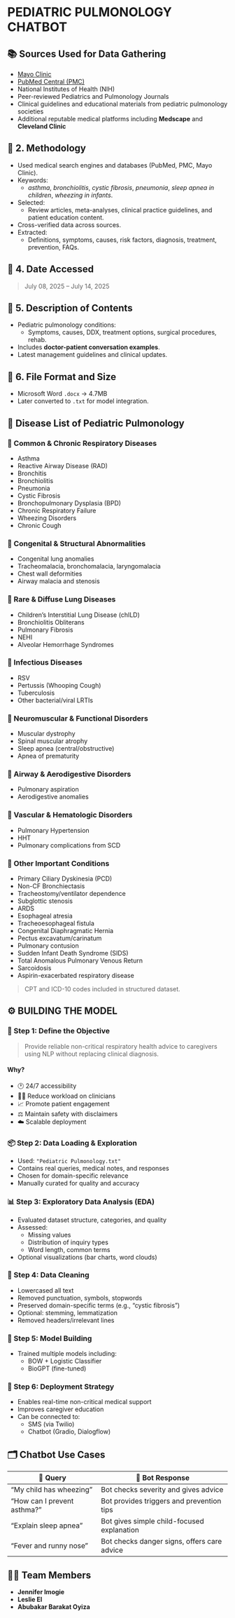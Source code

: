 
# **PEDIATRIC PULMONOLOGY CHATBOT**

## 📚 Sources Used for Data Gathering

- [Mayo Clinic](https://www.mayoclinic.org)  
- [PubMed Central (PMC)](https://pmc.ncbi.nlm.nih.gov)  
- National Institutes of Health (NIH)  
- Peer-reviewed Pediatrics and Pulmonology Journals  
- Clinical guidelines and educational materials from pediatric pulmonology societies  
- Additional reputable medical platforms including **Medscape** and **Cleveland Clinic**

## 🧪 2. Methodology

- Used medical search engines and databases (PubMed, PMC, Mayo Clinic).
- Keywords:
  - *asthma*, *bronchiolitis*, *cystic fibrosis*, *pneumonia*, *sleep apnea in children*, *wheezing in infants*.
- Selected:
  - Review articles, meta-analyses, clinical practice guidelines, and patient education content.
- Cross-verified data across sources.
- Extracted:
  - Definitions, symptoms, causes, risk factors, diagnosis, treatment, prevention, FAQs.

## 📅 4. Date Accessed

> July 08, 2025 – July 14, 2025

## 📂 5. Description of Contents

- Pediatric pulmonology conditions:
  - Symptoms, causes, DDX, treatment options, surgical procedures, rehab.
- Includes **doctor-patient conversation examples**.
- Latest management guidelines and clinical updates.

## 💾 6. File Format and Size

- Microsoft Word `.docx` → 4.7MB  
- Later converted to `.txt` for model integration.

## 🧬 Disease List of Pediatric Pulmonology

### 🔸 Common & Chronic Respiratory Diseases

- Asthma
- Reactive Airway Disease (RAD)
- Bronchitis
- Bronchiolitis
- Pneumonia
- Cystic Fibrosis
- Bronchopulmonary Dysplasia (BPD)
- Chronic Respiratory Failure
- Wheezing Disorders
- Chronic Cough

### 🔸 Congenital & Structural Abnormalities

- Congenital lung anomalies  
- Tracheomalacia, bronchomalacia, laryngomalacia  
- Chest wall deformities  
- Airway malacia and stenosis  

### 🔸 Rare & Diffuse Lung Diseases

- Children’s Interstitial Lung Disease (chILD)  
- Bronchiolitis Obliterans  
- Pulmonary Fibrosis  
- NEHI  
- Alveolar Hemorrhage Syndromes  

### 🔸 Infectious Diseases

- RSV  
- Pertussis (Whooping Cough)  
- Tuberculosis  
- Other bacterial/viral LRTIs  

### 🔸 Neuromuscular & Functional Disorders

- Muscular dystrophy  
- Spinal muscular atrophy  
- Sleep apnea (central/obstructive)  
- Apnea of prematurity  

### 🔸 Airway & Aerodigestive Disorders

- Pulmonary aspiration  
- Aerodigestive anomalies  

### 🔸 Vascular & Hematologic Disorders

- Pulmonary Hypertension  
- HHT  
- Pulmonary complications from SCD  

### 🔸 Other Important Conditions

- Primary Ciliary Dyskinesia (PCD)  
- Non-CF Bronchiectasis  
- Tracheostomy/ventilator dependence  
- Subglottic stenosis  
- ARDS  
- Esophageal atresia  
- Tracheoesophageal fistula  
- Congenital Diaphragmatic Hernia  
- Pectus excavatum/carinatum  
- Pulmonary contusion  
- Sudden Infant Death Syndrome (SIDS)  
- Total Anomalous Pulmonary Venous Return  
- Sarcoidosis  
- Aspirin-exacerbated respiratory disease  

> CPT and ICD-10 codes included in structured dataset.

## ⚙️ BUILDING THE MODEL

### 🎯 Step 1: Define the Objective

> Provide reliable non-critical respiratory health advice to caregivers using NLP without replacing clinical diagnosis.

#### Why?

- 🕐 24/7 accessibility  
- 👩‍⚕️ Reduce workload on clinicians  
- 📈 Promote patient engagement  
- ⚖️ Maintain safety with disclaimers  
- ☁️ Scalable deployment

### 📦 Step 2: Data Loading & Exploration

- Used: `"Pediatric Pulmonology.txt"`  
- Contains real queries, medical notes, and responses  
- Chosen for domain-specific relevance  
- Manually curated for quality and accuracy

### 📊 Step 3: Exploratory Data Analysis (EDA)

- Evaluated dataset structure, categories, and quality
- Assessed:
  - Missing values  
  - Distribution of inquiry types  
  - Word length, common terms  
- Optional visualizations (bar charts, word clouds)

### 🧹 Step 4: Data Cleaning

- Lowercased all text  
- Removed punctuation, symbols, stopwords  
- Preserved domain-specific terms (e.g., “cystic fibrosis”)  
- Optional: stemming, lemmatization  
- Removed headers/irrelevant lines

### 🧠 Step 5: Model Building

- Trained multiple models including:
  - BOW + Logistic Classifier
  - BioGPT (fine-tuned)

### 🚀 Step 6: Deployment Strategy

- Enables real-time non-critical medical support  
- Improves caregiver education  
- Can be connected to:
  - SMS (via Twilio)
  - Chatbot (Gradio, Dialogflow)

## 🗂️ Chatbot Use Cases

| 📱 Query | 🤖 Bot Response |
|---------|----------------|
| “My child has wheezing” | Bot checks severity and gives advice |
| “How can I prevent asthma?” | Bot provides triggers and prevention tips |
| “Explain sleep apnea” | Bot gives simple child-focused explanation |
| “Fever and runny nose” | Bot checks danger signs, offers care advice |

## 👩‍⚕️ Team Members

- **Jennifer Imogie**  
- **Leslie El**  
- **Abubakar Barakat Oyiza**

